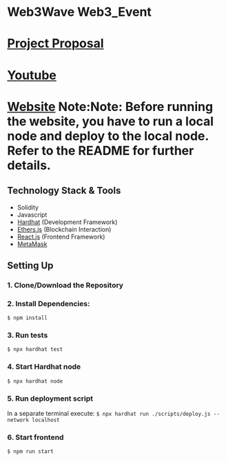 # Web3Wave Web3_Event

# [Project Proposal](https://github.com/jemi2k/web3wave_web3event/blob/master/Project-Proposal-Template.md)
# [Youtube](https://www.youtube.com/watch?v=6s0ljaVUvFs)
# [Website](https://web3wave.vercel.app/) Note:Note: Before running the website, you have to run a local node and deploy to the local node. Refer to the README for further details.
## Technology Stack & Tools

- Solidity 
- Javascript 
- [Hardhat](https://hardhat.org/) (Development Framework)
- [Ethers.js](https://docs.ethers.io/v5/) (Blockchain Interaction)
- [React.js](https://reactjs.org/) (Frontend Framework)
- [MetaMask](https://metamask.io/)


## Setting Up
### 1. Clone/Download the Repository

### 2. Install Dependencies:
`$ npm install`

### 3. Run tests
`$ npx hardhat test`

### 4. Start Hardhat node
`$ npx hardhat node`

### 5. Run deployment script
In a separate terminal execute:
`$ npx hardhat run ./scripts/deploy.js --network localhost`

### 6. Start frontend
`$ npm run start`
